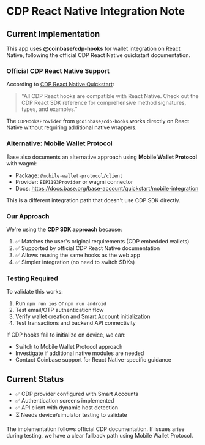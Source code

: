 # CDP React Native Integration Note

## Current Implementation

This app uses **@coinbase/cdp-hooks** for wallet integration on React Native, following the official CDP React Native quickstart documentation.

### Official CDP React Native Support

According to [CDP React Native Quickstart](https://docs.cdp.coinbase.com/embedded-wallets/react-native/quickstart):

> "All CDP React hooks are compatible with React Native. Check out the CDP React SDK reference for comprehensive method signatures, types, and examples."

The `CDPHooksProvider` from `@coinbase/cdp-hooks` works directly on React Native without requiring additional native wrappers.

### Alternative: Mobile Wallet Protocol

Base also documents an alternative approach using **Mobile Wallet Protocol** with wagmi:
- Package: `@mobile-wallet-protocol/client`  
- Provider: `EIP1193Provider` or wagmi connector
- Docs: https://docs.base.org/base-account/quickstart/mobile-integration

This is a different integration path that doesn't use CDP SDK directly.

### Our Approach

We're using the **CDP SDK approach** because:
1. ✅ Matches the user's original requirements (CDP embedded wallets)
2. ✅ Supported by official CDP React Native documentation
3. ✅ Allows reusing the same hooks as the web app
4. ✅ Simpler integration (no need to switch SDKs)

### Testing Required

To validate this works:
1. Run `npm run ios` or `npm run android`
2. Test email/OTP authentication flow
3. Verify wallet creation and Smart Account initialization
4. Test transactions and backend API connectivity

If CDP hooks fail to initialize on device, we can:
- Switch to Mobile Wallet Protocol approach
- Investigate if additional native modules are needed
- Contact Coinbase support for React Native-specific guidance

## Current Status

- ✅ CDP provider configured with Smart Accounts
- ✅ Authentication screens implemented
- ✅ API client with dynamic host detection
- ⏳ Needs device/simulator testing to validate

The implementation follows official CDP documentation. If issues arise during testing, we have a clear fallback path using Mobile Wallet Protocol.
